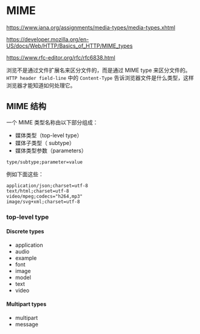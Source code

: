# MIME

https://www.iana.org/assignments/media-types/media-types.xhtml

https://developer.mozilla.org/en-US/docs/Web/HTTP/Basics_of_HTTP/MIME_types

https://www.rfc-editor.org/rfc/rfc6838.html

浏览不是通过文件扩展名来区分文件的，而是通过 MIME type 来区分文件的。`HTTP header field-line` 中的 `Content-Type` 告诉浏览器文件是什么类型，这样浏览器才能知道如何处理它。

## MIME 结构

一个 MIME 类型名称由以下部分组成：

- 媒体类型（top-level type）
- 媒体子类型（ subtype）
- 媒体类型参数（parameters）

```
type/subtype;parameter=value
```

例如下面这些：

```mime
application/json;charset=utf-8
text/html;charset=utf-8
video/mpeg;codecs="h264,mp3"
image/svg+xml;charset=utf-8
```

### top-level type

#### Discrete types

- application
- audio
- example
- font
- image
- model
- text
- video

#### Multipart types

- multipart
- message
